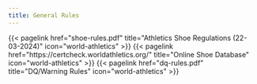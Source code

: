 ```yaml
---
title: General Rules
---
```

</section>

<section class="flex flex-col flex-wrap min-w-full mt-4 sm:min-w-0">
{{< pagelink href="shoe-rules.pdf" title="Athletics Shoe Regulations (22-03-2024)" icon="world-athletics" >}}
{{< pagelink href="https://certcheck.worldathletics.org/" title="Online Shoe Database" icon="world-athletics" >}}
{{< pagelink href="dq-rules.pdf" title="DQ/Warning Rules" icon="world-athletics" >}}